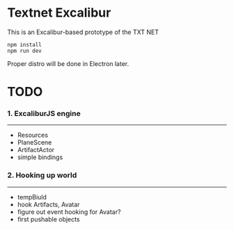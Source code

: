 # Textnet Excalibur

This is an Excalibur-based prototype of the TXT NET

    npm install
    npm run dev


Proper distro will be done in Electron later.

# TODO


### 1. ExcaliburJS engine
--------------------------
- Resources
- PlaneScene
- ArtifactActor
- simple bindings

### 2. Hooking up world
--------------------------
- tempBiuld
- hook Artifacts, Avatar
- figure out event hooking for Avatar?
- first pushable objects

